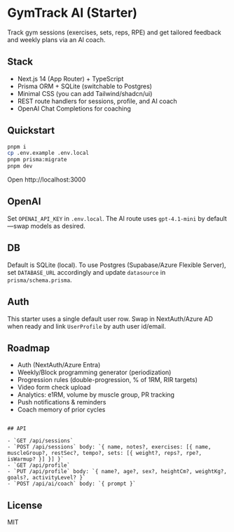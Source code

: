 # GymTrack AI (Starter)

Track gym sessions (exercises, sets, reps, RPE) and get tailored feedback and weekly plans via an AI coach.

## Stack
- Next.js 14 (App Router) + TypeScript
- Prisma ORM + SQLite (switchable to Postgres)
- Minimal CSS (you can add Tailwind/shadcn/ui)
- REST route handlers for sessions, profile, and AI coach
- OpenAI Chat Completions for coaching

## Quickstart

```bash
pnpm i
cp .env.example .env.local
pnpm prisma:migrate
pnpm dev
```

Open http://localhost:3000

## OpenAI
Set `OPENAI_API_KEY` in `.env.local`. The AI route uses `gpt-4.1-mini` by default—swap models as desired.

## DB
Default is SQLite (local). To use Postgres (Supabase/Azure Flexible Server), set `DATABASE_URL` accordingly and update `datasource` in `prisma/schema.prisma`.

## Auth
This starter uses a single default user row. Swap in NextAuth/Azure AD when ready and link `UserProfile` by auth user id/email.

## Roadmap
- Auth (NextAuth/Azure Entra)
- Weekly/Block programming generator (periodization)
- Progression rules (double-progression, % of 1RM, RIR targets)
- Video form check upload
- Analytics: e1RM, volume by muscle group, PR tracking
- Push notifications & reminders
- Coach memory of prior cycles
```

## API

- `GET /api/sessions`
- `POST /api/sessions` body: `{ name, notes?, exercises: [{ name, muscleGroup?, restSec?, tempo?, sets: [{ weight?, reps?, rpe?, isWarmup? }] }] }`
- `GET /api/profile`
- `PUT /api/profile` body: `{ name?, age?, sex?, heightCm?, weightKg?, goals?, activityLevel? }`
- `POST /api/ai/coach` body: `{ prompt }`
```

## License
MIT
